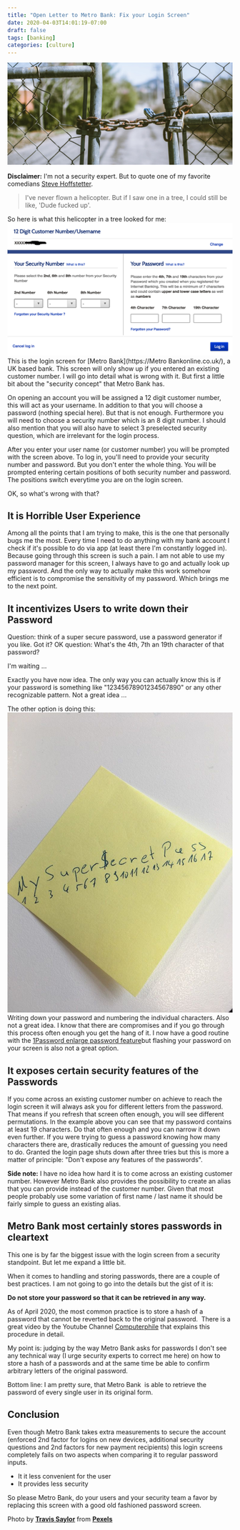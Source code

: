 ```yaml
---
title: "Open Letter to Metro Bank: Fix your Login Screen"
date: 2020-04-03T14:01:19-07:00
draft: false
tags: [banking]
categories: [culture]
---
```


![Metro Bank](cover.jpg)

**Disclaimer:** I'm not a security expert. But to quote one of my favorite comedians [Steve Hoffstetter](https://www.scarymommy.com/mom-heckles-comedian-steve-hofstetter-viral-video/).

> I've never flown a helicopter. But if I saw one in a tree, I could still be like, 'Dude fucked up'.

So here is what this helicopter in a tree looked for me:
![Metro Bank Login Screen](login_screen.png)
This is the login screen for [Metro Bank](https://Metro Bankonline.co.uk/), a UK based bank. This screen will only show up if you entered an existing customer number. I will go into detail what is wrong with it. But first a little bit about the "security concept" that Metro Bank has.

On opening an account you will be assigned a 12 digit customer number, this will act as your username. In addition to that you will choose a password (nothing special here). But that is not enough. Furthermore you will need to choose a security number which is an 8 digit number. I should also mention that you will also have to select 3 preselected security question, which are irrelevant for the login process.

After you enter your user name (or customer number) you will be prompted with the screen above. To log in, you'll need to provide your security number and password. But you don't enter the whole thing. You will be prompted entering certain positions of both security number and password. The positions switch everytime you are on the login screen.

OK, so what's wrong with that?

## It is Horrible User Experience

Among all the points that I am trying to make, this is the one that personally bugs me the most. Every time I need to do anything with my bank account I check if it's possible to do via app (at least there I'm constantly logged in). Because going through this screen is such a pain. I am not able to use my password manager for this screen, I always have to go and actually look up my password. And the only way to actually make this work somehow efficient is to compromise the sensitivity of my password. Which brings me to the next point.

## It incentivizes Users to write down their Password

Question: think of a super secure password, use a password generator if you like. Got it? OK question: What's the 4th, 7th an 19th character of that password?

I'm waiting ...

Exactly you have now idea. The only way you can actually know this is if your password is something like "12345678901234567890" or any other recognizable pattern. Not a great idea ...

The other option is doing this:
![Long Password Written Down](written_password.jpg)
Writing down your password and numbering the individual characters. Also not a great idea. I know that there are compromises and if you go through this process often enough you get the hang of it. I now have a good routine with the [1Password enlarge password feature](https://support.1password.com/getting-started-mac/#enlarge-passwords)but flashing your password on your screen is also not a great option.

## It exposes certain security features of the Passwords

If you come across an existing customer number on achieve to reach the login screen it will always ask you for different letters from the password. That means if you refresh that screen often enough, you will see different permutations. In the example above you can see that my password contains at least 19 characters. Do that often enough and you can narrow it down even further. If you were trying to guess a password knowing how many characters there are, drastically reduces the amount of guessing you need to do. Granted the login page shuts down after three tries but this is more a matter of principle: "Don't expose any features of the passwords".

**Side note:** I have no idea how hard it is to come across an existing customer number. However Metro Bank also provides the possibility to create an alias that you can provide instead of the customer number. Given that most people probably use some variation of first name / last name it should be fairly simple to guess an existing alias.

## Metro Bank most certainly stores passwords in cleartext

This one is by far the biggest issue with the login screen from a security standpoint. But let me expand a little bit.

When it comes to handling and storing passwords, there are a couple of best practices. I am not going to go into the details but the gist of it is:

**Do not store your password so that it can be retrieved in any way.**

As of April 2020, the most common practice is to store a hash of a password that cannot be reverted back to the original password.  There is a great video by the Youtube Channel [Computerphile](https://www.youtube.com/channel/UC9-y-6csu5WGm29I7JiwpnA) that explains this procedure in detail.

My point is: judging by the way Metro Bank asks for passwords I don't see any technical way (I urge security experts to correct me here) on how to store a hash of a passwords and at the same time be able to confirm arbitrary letters of the original password.

Bottom line: I am pretty sure, that Metro Bank  is able to retrieve the password of every single user in its original form.

## Conclusion

Even though Metro Bank takes extra measurements to secure the account (enforced 2nd factor for logins on new devices, additional security questions and 2nd factors for new payment recipients) this login screens completely fails on two aspects when comparing it to regular password inputs.

- It it less convenient for the user
- It provides less security

So please Metro Bank, do your users and your security team a favor by replacing this screen with a good old fashioned password screen.

Photo by **[Travis Saylor](https://www.pexels.com/@travis-saylor-271738?utm_content=attributionCopyText&amp;utm_medium=referral&amp;utm_source=pexels)** from **[Pexels](https://www.pexels.com/photo/cyclone-fence-in-shallow-photography-951408/?utm_content=attributionCopyText&amp;utm_medium=referral&amp;utm_source=pexels)**
